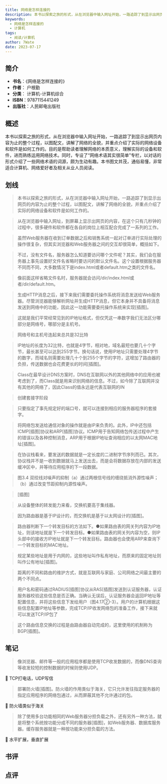 ```yaml
---
title: 网络是怎样连接的
description: 本书以探索之旅的形式，从在浏览器中输入网址开始，一路追踪了到显示出网页内容为止的整个过程，以图配文，讲解了网络的全貌，并重点介绍了实际的网络设备和软件是如何工作的。目的是帮助读者理解网络的本质意义，理解实际的设备和软件，进而熟练运用网络技术。同时，专设了“
keywords:
  - 网络是怎样连接的
  - 计算机
tags:
  - 阅读/计算机
author: 7Wate
date: 2023-07-17
---
```


## 简介

- **书名**：《网络是怎样连接的》
- **作者**： 户根勤
- **分类**： 计算机-计算机综合
- **ISBN**：9787115441249
- **出版社**：人民邮电出版社

## 概述

本书以探索之旅的形式，从在浏览器中输入网址开始，一路追踪了到显示出网页内容为止的整个过程，以图配文，讲解了网络的全貌，并重点介绍了实际的网络设备和软件是如何工作的。目的是帮助读者理解网络的本质意义，理解实际的设备和软件，进而熟练运用网络技术。同时，专设了“网络术语其实很简单”专栏，以对话的形式介绍了一些网络术语的词源，颇为生动有趣。本书图文并茂，通俗易懂，非常适合计算机、网络爱好者及相关从业人员阅读。

## 划线 
 

> 本书以探索之旅的形式，从在浏览器中输入网址开始，一路追踪了到显示出网页的内容为止的整个过程，以图配文，讲解了网络的全貌，并重点介绍了实际的网络设备和软件是如何工作的。 

> 从在浏览器中输入网址，到屏幕上显示出网页的内容，在这个只有几秒钟的过程中，很多硬件和软件都在各自的岗位上相互配合完成了一系列的工作。 

> 虽然Web服务器在收到订单数据之后和销售系统一起对订单进行实际处理的操作很复杂，但其实浏览器和Web服务器之间的交互却很简单，概括如下。 

> 不过，没有文件名，服务器怎么知道要访问哪个文件呢？其实，我们会在服务器上事先设置好文件名省略时要访问的默认文件名。这个设置根据服务器不同而不同，大多数情况下是index.html或者default.htm之类的文件名。 

> 像前面这样省略文件名时，服务器就会访问/dir/index.html或者/dir/default.htm。 

> 生成HTTP消息之后，接下来我们需要委托操作系统将消息发送给Web服务器。尽管浏览器能够解析网址并生成HTTP消息，但它本身并不具备将消息发送到网络中的功能，因此这一功能需要委托操作系统来实现[插图]。 

> 这就是我们平常经常见到的IP地址格式，但仅凭这一串数字我们无法区分哪部分是网络号，哪部分是主机号。 

> 网络号和主机号连起来总共是32比特 

> IP地址的长度为32比特，也就是4字节，相对地，域名最短也要几十个字节，最长甚至可以达到255字节。换句话说，使用IP地址只需要处理4字节的数字，而域名则需要处理几十个到255个字节的字符，这增加了路由器的负担，传送数据也会花费更长的时间[插图]。 

> Class在最早设计DNS方案时，DNS在互联网以外的其他网络中的应用也被考虑到了，而Class就是用来识别网络的信息。不过，如今除了互联网并没有其他的网络了，因此Class的值永远是代表互联网的IN 

> 创建套接字阶段 

> 只要指定了事先规定好的端口号，就可以连接到相应的服务器程序的套接字。 

> 将网络包发送给通信对象的操作就是由IP来负责的。此外，IP中还包括ICMP[插图]协议和ARP[插图]协议。ICMP用于告知网络包传送过程中产生的错误以及各种控制消息，ARP用于根据IP地址查询相应的以太网MAC地址[插图]。 

> 在协议栈看来，要发送的数据就是一定长度的二进制字节序列而已。其次，协议栈并不是一收到数据就马上发送出去，而是会将数据存放在内部的发送缓冲区中，并等待应用程序的下一段数据。 

> 图3.4 双绞线对噪声的抑制（a）通过两根信号线的缠绕抵消外源性噪声；（b）通过改变节距抑制内源性噪声。 

> [插图] 

> 从设备整体的转发能力来看，交换机要高于集线器。 

> 因为路由器是基于IP设计的，而交换机是基于以太网设计的[插图]。 

> 路由器判断下一个转发目标的方法如下。●如果路由表的网关列内容为IP地址，则该地址就是下一个转发目标。●如果路由表的网关列内容为空，则IP头部中的接收方IP地址就是下一个转发目标。路由器也会使用ARP来查询下一个转发目标的MAC地址。 

> 规定某些地址是用于内网的，这些地址叫作私有地址，而原来的固定地址则叫作公有地址[插图]。 

> 距离的不同和路由的维护方式，就是互联网与家庭、公司网络之间最主要的两个不同点。 

> 用户名和密码通过RADIUS[插图]协议从RAS[插图]发送到认证服务器，认证服务器校验这些信息是否正确。当确认无误后，认证服务器会返回IP地址等配置信息，并将这些信息下发给用户（图4.17②-3）。用户的计算机根据这些信息配置IP地址等参数，完成TCP/IP收发网络包的准备工作，接下来就可以发送TCP/IP包了 

> 这个路由信息交换的过程是由路由器自动完成的，这里使用的机制称为BGP[插图]。

## 笔记


> 像浏览器、邮件等一般的应用程序都是使用TCP收发数据的，而像DNS查询等收发较短的控制数据的时候则使用UDP。

💭 TCP打电话，UDP写信

> 部署防火墙[插图]。防火墙的作用类似于海关，它只允许发往指定服务器的指定应用程序的网络包通过，从而屏蔽其他不允许通过的包。

💭 防火墙类似于海关

> 除了使用多台功能相同的Web服务器分担负载之外，还有另外一种方法，就是将整个系统按功能分成不同的服务器[插图]，如Web服务器、数据库服务器。缓存服务器就是一种按功能来分担负载的方法。

💭 水平扩展，垂直扩展

## 书评


## 点评
